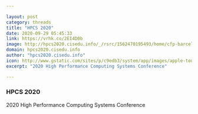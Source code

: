 ```yaml
---

layout: post
category: threads
title: "HPCS 2020"
date: 2020-09-29 05:45:33
link: https://vrhk.co/2EI4D0b
image: http://hpcs2020.cisedu.info/_/rsrc/1562470195493/home/cfp-barcelona.png?height=290&width=400
domain: hpcs2020.cisedu.info
author: "hpcs2020.cisedu.info"
icon: http://www.gstatic.com/sites/p/c9edb3/system/app/images/apple-touch-icon.png
excerpt: "2020 High Performance Computing Systems Conference"

---
```


### HPCS 2020

2020 High Performance Computing Systems Conference
